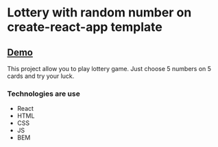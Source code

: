 # Lottery with random number on create-react-app template

## [Demo](http://search-images-jukachu.surge.sh/)

This project allow you to play lottery game.
Just choose 5 numbers on 5 cards and try your luck.


### Technologies are use

- React
- HTML
- CSS
- JS
- BEM
